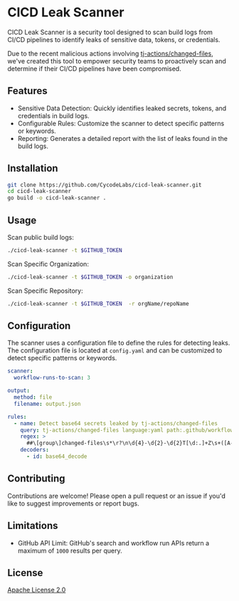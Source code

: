# CICD Leak Scanner

CICD Leak Scanner is a security tool designed to scan build logs from CI/CD pipelines to identify leaks of sensitive data, tokens, or credentials.

Due to the recent malicious actions involving [tj-actions/changed-files](https://cycode.com/blog/github-action-tj-actions-changed-files-supply-chain-attack-the-complete-guide/), we've created this tool to empower security teams to proactively scan and determine if their CI/CD pipelines have been compromised.

## Features

* Sensitive Data Detection: Quickly identifies leaked secrets, tokens, and credentials in build logs.
* Configurable Rules: Customize the scanner to detect specific patterns or keywords.
* Reporting: Generates a detailed report with the list of leaks found in the build logs.


## Installation

``` bash
git clone https://github.com/CycodeLabs/cicd-leak-scanner.git
cd cicd-leak-scanner
go build -o cicd-leak-scanner .
```


## Usage

Scan public build logs:

``` bash
./cicd-leak-scanner -t $GITHUB_TOKEN
```

Scan Specific Organization:

``` bash
./cicd-leak-scanner -t $GITHUB_TOKEN -o organization
```

Scan Specific Repository:

``` bash
./cicd-leak-scanner -t $GITHUB_TOKEN  -r orgName/repoName
```


## Configuration

The scanner uses a configuration file to define the rules for detecting leaks. The configuration file is located at `config.yaml` and can be customized to detect specific patterns or keywords.

``` yaml
scanner:
  workflow-runs-to-scan: 3

output:
  method: file
  filename: output.json

rules:
  - name: Detect base64 secrets leaked by tj-actions/changed-files
    query: tj-actions/changed-files language:yaml path:.github/workflows
    regex: >
      ##\[group\]changed-files\s*\r?\n\d{4}-\d{2}-\d{2}T[\d:.]+Z\s+([A-Za-z0-9+/=]+)
    decoders:
      - id: base64_decode
```

## Contributing

Contributions are welcome! Please open a pull request or an issue if you'd like to suggest improvements or report bugs.

## Limitations

* GitHub API Limit: GitHub's search and workflow run APIs return a maximum of `1000` results per query.

## License

[Apache License 2.0](https://github.com/CycodeLabs/cicd-leak-scanner/blob/main/LICENSE.md)